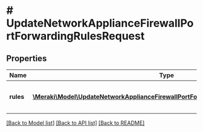 # # UpdateNetworkApplianceFirewallPortForwardingRulesRequest

## Properties

Name | Type | Description | Notes
------------ | ------------- | ------------- | -------------
**rules** | [**\Meraki\Model\UpdateNetworkApplianceFirewallPortForwardingRulesRequestRulesInner[]**](UpdateNetworkApplianceFirewallPortForwardingRulesRequestRulesInner.md) | An array of port forwarding params |

[[Back to Model list]](../../README.md#models) [[Back to API list]](../../README.md#endpoints) [[Back to README]](../../README.md)
